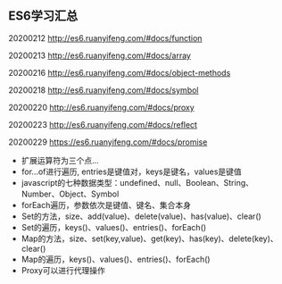 ## ES6学习汇总

20200212 http://es6.ruanyifeng.com/#docs/function

20200213 http://es6.ruanyifeng.com/#docs/array

20200216 http://es6.ruanyifeng.com/#docs/object-methods

20200218 http://es6.ruanyifeng.com/#docs/symbol

20200220 http://es6.ruanyifeng.com/#docs/proxy

20200223 http://es6.ruanyifeng.com/#docs/reflect

20200229 https://es6.ruanyifeng.com/#docs/promise



+ 扩展运算符为三个点...
+ for...of进行遍历, entries是键值对，keys是键名，values是键值
+ javascript的七种数据类型：undefined、null、Boolean、String、Number、Object、Symbol
+ forEach遍历，参数依次是键值、键名、集合本身
+ Set的方法，size、add(value)、delete(value)、has(value)、clear()
+ Set的遍历，keys()、values()、entries()、forEach()
+ Map的方法，size、set(key,value)、get(key)、has(key)、delete(key)、clear()
+ Map的遍历，keys()、values()、entries()、forEach()
+ Proxy可以进行代理操作

